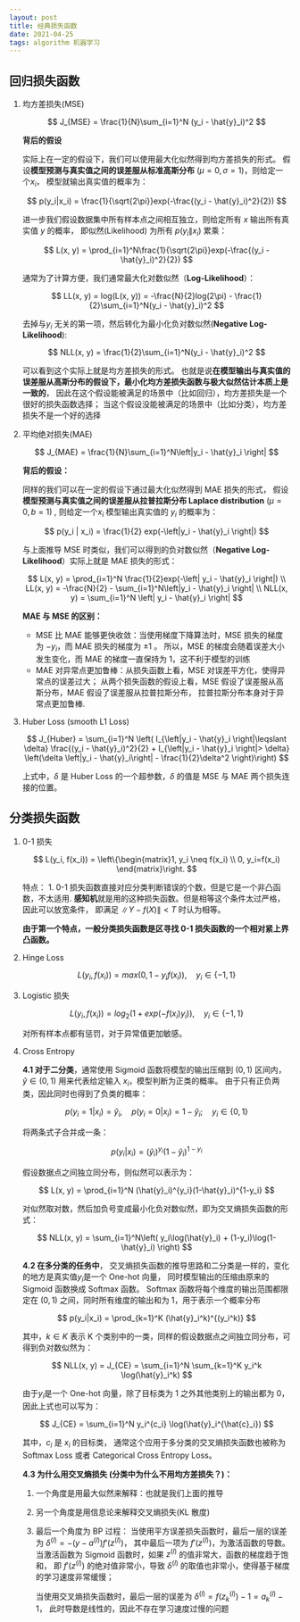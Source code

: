 ```yaml
---
layout: post
title: 经典损失函数
date: 2021-04-25
tags: algorithm 机器学习
---
```


## 回归损失函数

1. 均方差损失(MSE)

   $$
   J_{MSE} = \frac{1}{N}\sum_{i=1}^N (y_i - \hat{y}_i)^2
   $$

   **背后的假设**

   实际上在一定的假设下，我们可以使用最大化似然得到均方差损失的形式。
   假设**模型预测与真实值之间的误差服从标准高斯分布** ($\mu=0, \sigma=1$)，则给定一个$x_i$，
   模型就输出真实值的概率为：

   $$
   p(y_i|x_i) = \frac{1}{\sqrt{2\pi}}exp(-\frac{(y_i - \hat{y}_i)^2}{2})
   $$

   进一步我们假设数据集中所有样本点之间相互独立，则给定所有 $x$ 输出所有真实值 $y$ 的概率，
   即似然(Likelihood) 为所有 $p(y_i\|x_i)$ 累乘：

   $$
   L(x, y) = \prod_{i=1}^N\frac{1}{\sqrt{2\pi}}exp(-\frac{(y_i - \hat{y}_i)^2}{2})
   $$

   通常为了计算方便，我们通常最大化对数似然（**Log-Likelihood**）：

   $$
   LL(x, y) = log(L(x, y)) = -\frac{N}{2}log(2\pi) - \frac{1}{2}\sum_{i=1}^N(y_i - \hat{y}_i)^2
   $$

   去掉与$y_i$ 无关的第一项，然后转化为最小化负对数似然(**Negative Log-Likelihood**):

   $$
   NLL(x, y) = \frac{1}{2}\sum_{i=1}^N(y_i - \hat{y}_i)^2
   $$

   可以看到这个实际上就是均方差损失的形式。
   也就是说**在模型输出与真实值的误差服从高斯分布的假设下，最小化均方差损失函数与极大似然估计本质上是一致的**，
   因此在这个假设能被满足的场景中（比如回归），均方差损失是一个很好的损失函数选择；
   当这个假设没能被满足的场景中（比如分类），均方差损失不是一个好的选择

2. 平均绝对损失(MAE)

   $$
   J_{MAE} = \frac{1}{N}\sum_{i=1}^N\left|y_i - \hat{y}_i \right|
   $$

   **背后的假设：**

   同样的我们可以在一定的假设下通过最大化似然得到 MAE 损失的形式，
   假设**模型预测与真实值之间的误差服从拉普拉斯分布 Laplace distribution** ($\mu=0, b=1$) ,
   则给定一个$x_i$ 模型输出真实值的 $y_i$ 的概率为：

   $$
   p(y_i | x_i) = \frac{1}{2} exp(-\left|y_i - \hat{y}_i \right|)
   $$

   与上面推导 MSE 时类似，我们可以得到的负对数似然（**Negative Log-Likelihood**）实际上就是 MAE 损失的形式：

   $$
   L(x, y) = \prod_{i=1}^N \frac{1}{2}exp(-\left| y_i - \hat{y}_i \right|) \\
   LL(x, y) = -\frac{N}{2} - \sum_{i=1}^N\left|y_i - \hat{y}_i \right| \\
   NLL(x, y) = \sum_{i=1}^N \left| y_i - \hat{y}_i \right|
   $$

   **MAE 与 MSE 的区别：**

   - MSE 比 MAE 能够更快收敛：当使用梯度下降算法时，MSE 损失的梯度为 $-y_i$，而 MAE 损失的梯度为 $\pm 1$ 。
     所以，MSE 的梯度会随着误差大小发生变化，而 MAE 的梯度一直保持为 1，这不利于模型的训练
   - MAE 对异常点更加鲁棒：从损失函数上看，MSE 对误差平方化，使得异常点的误差过大；
     从两个损失函数的假设上看，MSE 假设了误差服从高斯分布，MAE 假设了误差服从拉普拉斯分布，
     拉普拉斯分布本身对于异常点更加鲁棒.

3. Huber Loss (smooth L1 Loss)

   $$
   J_{Huber} = \sum_{i=1}^N \left( I_{\left|y_i - \hat{y}_i \right|\leqslant \delta}
    \frac{(y_i - \hat{y}_i)^2}{2} + I_{\left|y_i - \hat{y}_i \right|> \delta}
    \left(\delta \left|y_i - \hat{y}_i\right| - \frac{1}{2}\delta^2 \right)\right)
   $$

   上式中，$\delta$ 是 Huber Loss 的一个超参数，$\delta$ 的值是 MSE 与 MAE 两个损失连接的位置。

## 分类损失函数

1. 0-1 损失

   $$
   L(y_i, f(x_i)) = \left\{\begin{matrix}1, y_i \neq f(x_i) \\ 0, y_i=f(x_i) \end{matrix}\right.
   $$

   特点： 1. 0-1 损失函数直接对应分类判断错误的个数，但是它是一个非凸函数，不太适用.
   **感知机**就是用的这种损失函数。但是相等这个条件太过严格，因此可以放宽条件，
   即满足 $\left\|  Y-f(X) \right\| < T$ 时认为相等。

   **由于第一个特点，一般分类损失函数是区寻找 0-1 损失函数的一个相对紧上界凸函数。**

2. Hinge Loss

   $$
   L(y_i, f(x_i)) = max(0, 1-y_if(x_i)), \quad  y_i \in \{-1, 1\}
   $$

3. Logistic 损失

   $$
   L(y_i, f(x_i)) = log_2(1 + exp(-f(x_i)y_i)), \quad y_i \in \{-1, 1\}
   $$

   对所有样本点都有惩罚，对于异常值更加敏感。

4. Cross Entropy

   **4.1 对于二分类**，通常使用 Sigmoid 函数将模型的输出压缩到 $(0, 1)$ 区间内，
   $\hat{y}\in (0,1)$ 用来代表给定输入 $x_i$，模型判断为正类的概率。
   由于只有正负两类，因此同时也得到了负类的概率：

   $$
   p(y_i=1 | x_i) = 
   \hat{y}_i, \quad p(y_i=0 | x_i) = 1 - \hat{y}_i; \quad y_i \in \{0, 1\}
   $$

   将两条式子合并成一条：

   $$
   p(y_i|x_i) = (\hat{y}_i)^{y_i}(1-\hat{y}_i)^{1-y_i}
   $$

   假设数据点之间独立同分布，则似然可以表示为：

   $$
   L(x, y) = \prod_{i=1}^N (\hat{y}_i)^{y_i}(1-\hat{y}_i)^{1-y_i}
   $$

   对似然取对数，然后加负号变成最小化负对数似然，即为交叉熵损失函数的形式：

   $$
   NLL(x, y) = \sum_{i=1}^N\left( y_i\log(\hat{y}_i) + (1-y_i)\log(1-\hat{y}_i) \right)
   $$

   **4.2 在多分类的任务中**，
   交叉熵损失函数的推导思路和二分类是一样的，变化的地方是真实值$y_i$是一个 One-hot 向量，
   同时模型输出的压缩由原来的 Sigmoid 函数换成 Softmax 函数。
   Softmax 函数将每个维度的输出范围都限定在 $(0,1)$ 之间，同时所有维度的输出和为 1，用于表示一个概率分布

   $$
   p(y_i|x_i) = \prod_{k=1}^K (\hat{y}_i^k)^{(y_i^k)}
   $$

   其中，$k \in K$ 表示 K 个类别中的一类，同样的假设数据点之间独立同分布，可得到负对数似然为：

   $$
   NLL(x, y) = J_{CE} = \sum_{i=1}^N \sum_{k=1}^K y_i^k \log(\hat{y}_i^k)
   $$

   由于$y_i$是一个 One-hot 向量，除了目标类为 1 之外其他类别上的输出都为 0，因此上式也可以写为：

   $$
   J_{CE} = \sum_{i=1}^N y_i^{c_i} \log(\hat{y}_i^{\hat{c}_i})
   $$

   其中，$c_i$ 是 $x_i$ 的目标类，
   通常这个应用于多分类的交叉熵损失函数也被称为 Softmax Loss 或者 Categorical Cross Entropy Loss。

   **4.3 为什么用交叉熵损失 (分类中为什么不用均方差损失？)：**

   1. 一个角度是用最大似然来解释：也就是我们上面的推导

   2. 另一个角度是用信息论来解释交叉熵损失(KL 散度)

   3. 最后一个角度为 BP 过程：
      当使用平方误差损失函数时，最后一层的误差为 $\delta^{(l)} = -\left(y-a^{(l)}\right)f'(z^{(l)})$，
      其中最后一项为 $f'(z^{(l)})$，为激活函数的导数。
      当激活函数为 Sigmoid 函数时，如果 $z^{(l)}$ 的值非常大，函数的梯度趋于饱和，
      即 $f'(z^{(l)})$ 的绝对值非常小，导致 $\delta^{(l)}$ 的取值也非常小，使得基于梯度的学习速度非常缓慢；

      当使用交叉熵损失函数时，最后一层的误差为 $\delta^{(l)} = f\left(z_k^{(l)} \right) - 1 = a_k^{(l)}-1$，
      此时导数是线性的，因此不存在学习速度过慢的问题
